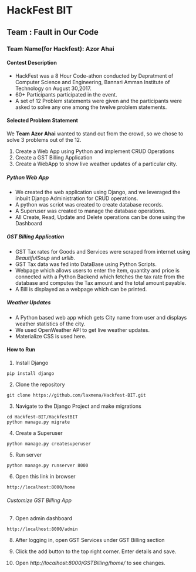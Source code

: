 # HackFest BIT
## Team : Fault in Our Code
### Team Name(for Hackfest): Azor Ahai
#### Contest Description
* HackFest was a 8 Hour Code-athon conducted by Depratment of Computer Science and Engineering, Bannari Amman Institute of Technology on August 30,2017.
* 60+ Participants participated in the event.
* A set of 12 Problem statements were given and the participants were asked to solve any one among the twelve problem statements.

#### Selected Problem Statement
We **Team Azor Ahai** wanted to stand out from the crowd, so we chose to solve 3 problems out of the 12.
1. Create a Web App using Python and implement CRUD Operations
2. Create a GST Billing Application
3. Create a WebApp to show live weather updates of a particular city.

##### Python Web App
* We created the web application using Django, and we leveraged the inbuilt Django Administration for CRUD operations.
* A python was scriot was created to create database records.
* A Superuser was created to manage the database operations.
* All Create, Read, Update and Delete operations can be done using the Dashboard

##### GST Billing Application
* GST Tax rates for Goods and Services were scraped from internet using *BeautifulSoup* and *urllib*.
* GST Tax data was fed into DataBase using Python Scripts.
* Webpage which allows users to enter the item, quantity and price is connected with a Python Backend which fetches the tax rate from the database and computes the Tax amount and the total amount payable.
* A Bill is displayed as a webpage which can be printed.

##### Weather Updates
* A Python based web app which gets City name from user and displays weather statistics of the city.
* We used OpenWeather API to get live weather updates.
* Materialize CSS is used here.

#### How to Run
1. Install Django
```
pip install django
```
2. Clone the repository
```
git clone https://github.com/laxmena/Hackfest-BIT.git
```
3. Navigate to the Django Project and make migrations
```
cd Hackfest-BIT/HackfestBIT
python manage.py migrate
```
4. Create a Superuser
```
python manage.py createsuperuser
```
5. Run server
```
python manage.py runserver 8000
```
6. Open this link in browser
```
http://localhost:8000/home
```

###### Customize GST Billing App

7. Open admin dashboard
```
http://localhost:8000/admin
```

8. After logging in, open GST Services under GST Billing section

9. Click the add button to the top right corner. Enter details and save.

10. Open *http://localhost:8000/GSTBilling/home/* to see changes.
